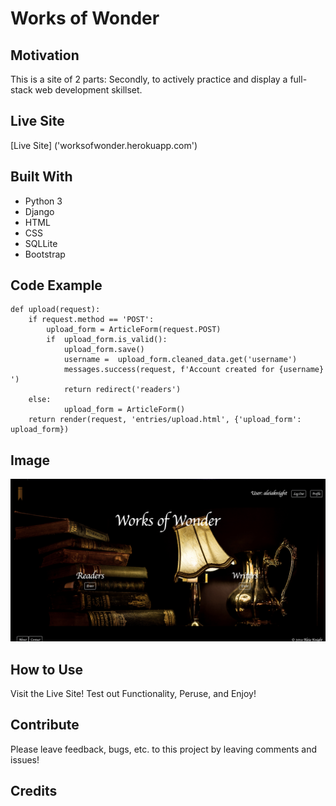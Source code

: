 # Works of Wonder

## Motivation
This is a site of 2 parts:
Secondly, to actively practice and display a full-stack web development skillset.


## Live Site
[Live Site] ('worksofwonder.herokuapp.com')

## Built With
* Python 3
* Django
* HTML
* CSS
* SQLLite
* Bootstrap

## Code Example
```
def upload(request):
    if request.method == 'POST':
        upload_form = ArticleForm(request.POST)
        if  upload_form.is_valid():
            upload_form.save()
            username =  upload_form.cleaned_data.get('username')
            messages.success(request, f'Account created for {username} ')
            return redirect('readers')
    else:
            upload_form = ArticleForm()
    return render(request, 'entries/upload.html', {'upload_form': upload_form})

```

## Image
![Image](screenshot.png)

## How to Use
Visit the Live Site! Test out Functionality, Peruse, and Enjoy!

## Contribute
Please leave feedback, bugs, etc. to this project by leaving comments and issues!

## Credits

